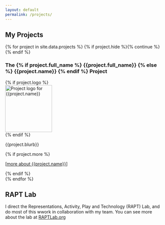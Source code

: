 ```yaml
---
layout: default
permalink: /projects/
---
```


## My Projects

{% for project in site.data.projects %}
{% if project.hide %}{% continue %}{% endif %}
<div class="row">
<h3>The {% if project.full_name %}  {{project.full_name}} {% else %} {{project.name}} {% endif %} Project</h3>
{% if project.logo %}
  <div class="left">
  <img src="/assets/img/project_logos/{{project.logo}}" alt="Project logo for {{project.name}}" width="150" >
  </div>
{% endif %}
<div class="right">
  <p>{{project.blurb}}</p> {% if project.more %}<p>[<a href="{{ project.more }}">more about {{project.name}}</a>]</p>{% endif %}
  </div>
</div>
{% endfor %}

## RAPT Lab
I direct the Representations, Activity, Play and Technology (RAPT) Lab, and do most of this wwork in collaboration with my team. You can see more about the lab at  <a href="https://raptlab.github.io" target="_blank">RAPTLab.org</a>